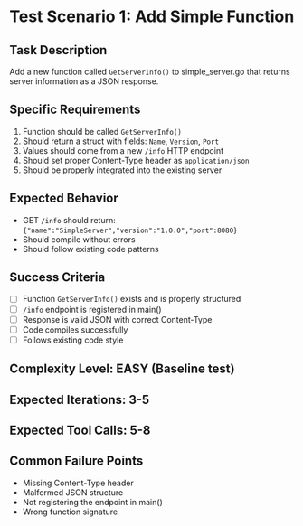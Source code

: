 # Test Scenario 1: Add Simple Function

## Task Description
Add a new function called `GetServerInfo()` to simple_server.go that returns server information as a JSON response.

## Specific Requirements
1. Function should be called `GetServerInfo()`
2. Should return a struct with fields: `Name`, `Version`, `Port`
3. Values should come from a new `/info` HTTP endpoint
4. Should set proper Content-Type header as `application/json`
5. Should be properly integrated into the existing server

## Expected Behavior
- GET `/info` should return: `{"name":"SimpleServer","version":"1.0.0","port":8080}`
- Should compile without errors
- Should follow existing code patterns

## Success Criteria
- [ ] Function `GetServerInfo()` exists and is properly structured
- [ ] `/info` endpoint is registered in main()
- [ ] Response is valid JSON with correct Content-Type
- [ ] Code compiles successfully
- [ ] Follows existing code style

## Complexity Level: EASY (Baseline test)

## Expected Iterations: 3-5
## Expected Tool Calls: 5-8

## Common Failure Points
- Missing Content-Type header
- Malformed JSON structure
- Not registering the endpoint in main()
- Wrong function signature